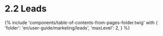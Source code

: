 # 2.2 Leads

{% include 'components/table-of-contents-from-pages-folder.twig' with {
  'folder': 'en/user-guide/marketing/leads',
  'maxLevel': 2,
} %}
